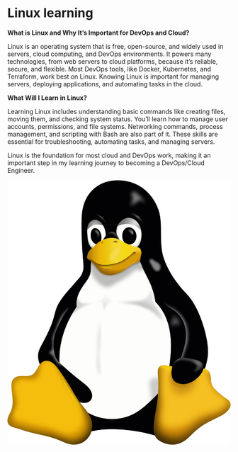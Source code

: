# Linux learning

**What is Linux and Why It’s Important for DevOps and Cloud?**

Linux is an operating system that is free, open-source, and widely used in servers, cloud computing, and DevOps environments. It powers many technologies, from web servers to cloud platforms, because it’s reliable, secure, and flexible. Most DevOps tools, like Docker, Kubernetes, and Terraform, work best on Linux. Knowing Linux is important for managing servers, deploying applications, and automating tasks in the cloud.

**What Will I Learn in Linux?**

Learning Linux includes understanding basic commands like creating files, moving them, and checking system status. You’ll learn how to manage user accounts, permissions, and file systems. Networking commands, process management, and scripting with Bash are also part of it. These skills are essential for troubleshooting, automating tasks, and managing servers.

Linux is the foundation for most cloud and DevOps work, making it an important step in my learning journey to becoming a DevOps/Cloud Engineer.



![alt text](image.png)